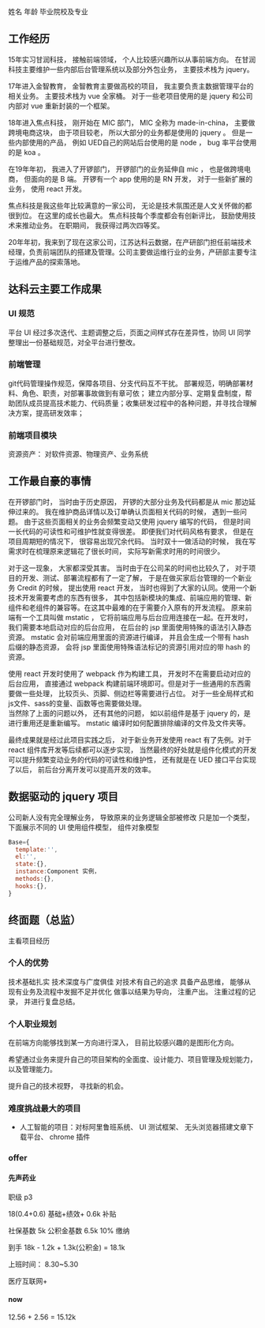 姓名
年龄
毕业院校及专业

## 工作经历
15年实习甘润科技， 接触前端领域， 个人比较感兴趣所以从事前端方向。
在甘润科技主要维护一些内部后台管理系统以及部分外包业务， 主要技术栈为 jquery。

17年进入金智教育， 金智教育主要做高校的项目， 我主要负责主数据管理平台的相关业务。
主要技术栈为 vue 全家桶。 对于一些老项目使用的是 jquery 和公司内部对 vue 重新封装的一个框架。

18年进入焦点科技， 刚开始在 MIC 部门， MIC 全称为 made-in-china， 主要做跨境电商这块， 由于项目较老，
所以大部分的业务都是使用的 jquery 。 但是一些内部使用的产品， 例如 UED自己的网站后台使用的是 node ， bug 率平台使用的是 koa 。

在19年年初， 我进入了开锣部门， 开锣部门的业务延伸自 mic ， 也是做跨境电商， 但面向的是 B 端。 开锣有一个 app 使用的是 RN 开发， 对于一些新扩展的业务， 使用 react 开发。  

焦点科技是我这些年比较满意的一家公司， 无论是技术氛围还是人文关怀做的都很到位。 在这里的成长也最大。 焦点科技每个季度都会有创新评比， 鼓励使用技术来推动业务。 在职期间， 我获得过两次四等奖。

20年年初，我来到了现在这家公司，江苏达科云数据，在产研部门担任前端技术经理，负责前端团队的搭建及管理。公司主要做运维行业的业务，产研部主要专注于运维产品的探索落地。

## 达科云主要工作成果

### UI 规范

平台 UI 经过多次迭代、主题调整之后，页面之间样式存在差异性，协同 UI 同学整理出一份基础规范，对全平台进行整改。

### 前端管理

git代码管理操作规范，保障各项目、分支代码互不干扰。
部署规范，明确部署材料、角色、职责，对部署事故做到有章可依；
建立内部分享、定期复盘制度，帮助团队成员提高技术能力、代码质量；收集研发过程中的各种问题，并寻找合理解决方案，提高研发效率；

### 前端项目模块

资源资产： 对软件资源、物理资产、业务系统

## 工作最自豪的事情
在开锣部门时， 当时由于历史原因， 开锣的大部分业务及代码都是从 mic 那边延伸过来的。 我在维护商品详情以及订单确认页面相关代码的时候， 遇到一些问题。 由于这些页面相关的业务会频繁变动又使用 jquery 编写的代码， 但是时间一长代码的可读性和可维护性就变得很差。 即便我们对代码风格有要求， 但是在项目周期短的情况下， 很容易出现冗余代码。 当时双十一做活动的时候， 我在写需求时在梳理原来逻辑花了很长时间， 实际写新需求时用的时间很少。

对于这一现象， 大家都深受其害。 当时由于在公司呆的时间也比较久了， 对于项目的开发、测试、部署流程都有了一定了解， 于是在做买家后台管理的一个新业务 Credit 的时候， 提出使用 react 开发， 当时也得到了大家的认同。使用一个新技术开发需要考虑的东西有很多， 其中包括新模块的集成、前端应用的管理、新组件和老组件的兼容等。在这其中最难的在于需要介入原有的开发流程。
原来前端有一个工具叫做 mstatic ， 它将前端应用与后台应用连接在一起。在开发时，我们需要本地启动对应的后台应用， 在后台的 jsp 里面使用特殊的语法引入静态资源。 mstatic 会对前端应用里面的资源进行编译， 并且会生成一个带有 hash 后缀的静态资源， 会将 jsp 里面使用特殊语法标记的资源引用对应的带 hash 的资源。 

使用 react 开发时使用了 webpack 作为构建工具， 开发时不在需要启动对应的后台应用， 直接通过 webpack 构建前端环境即可。但是对于一些通用的东西需要做一些处理， 比较页头、页脚、侧边栏等需要进行占位。 对于一些全局样式和js文件、sass的变量、函数等也需要做处理。  
当然除了上面的问题以外， 还有其他的问题， 如以前组件是基于 jquery 的，是进行重用还是重新编写。 mstatic 编译时如何配置排除编译的文件及文件夹等。

最终成果就是经过此项目实践之后， 对于新业务开发使用 react 有了先例。对于 react 组件库开发等后续都可以逐步实现， 当然最终的好处就是组件化模式的开发可以提升频繁变动业务的代码的可读性和维护性， 还有就是在 UED 接口平台实现了以后， 前后台分离开发可以提高开发的效率。


## 数据驱动的 jquery 项目

公司新人没有完全理解业务， 导致原来的业务逻辑全部被修改
只是加一个类型， 下面展示不同的  UI
使用组件模型， 组件对象模型
```js
Base={
  template:'',
  el:'',
  state:{},
  instance:Component 实例，
  methods:{},
  hooks:{},   
}
```

## 终面题（总监）
主看项目经历

### 个人的优势
技术基础扎实
技术深度与广度俱佳
对技术有自己的追求
具备产品思维， 能够从现有业务及流程中发掘不足并优化
做事以结果为导向， 注重产出。
注重过程的记录， 并进行复盘总结。

### 个人职业规划

在前端方向能够找到某一方向进行深入， 目前比较感兴趣的是图形化方向。

希望通过业务来提升自己的项目架构的全面度、设计能力、项目管理及规划能力， 以及管理能力。

提升自己的技术视野， 寻找新的机会。


### 难度挑战最大的项目
- 人工智能的项目：对标阿里鲁班系统、 UI 测试框架、 无头浏览器搭建文章下载平台、 chrome 插件


### offer

#### 先声药业
职级 p3

18(0.4+0.6) 基础+绩效+ 0.6k 补贴

社保基数 5k 公积金基数 6.5k 10% 缴纳

到手 18k - 1.2k + 1.3k(公积金) = 18.1k

上班时间： 8.30~5.30

医疗互联网+

#### now


12.56 + 2.56 = 15.12k


